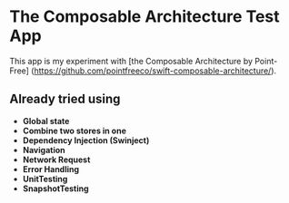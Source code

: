 # The Composable Architecture Test App

This app is my experiment with [the Composable Architecture by Point-Free] (https://github.com/pointfreeco/swift-composable-architecture/).

## Already tried using

* **Global state**
* **Combine two stores in one**
* **Dependency Injection (Swinject)**
* **Navigation**
* **Network Request**
* **Error Handling**
* **UnitTesting**
* **SnapshotTesting**
